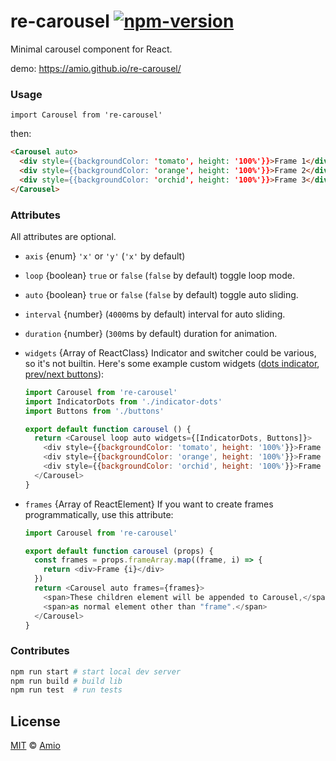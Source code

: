 # re-carousel [![npm-version][npm-badge]][npm-link]

Minimal carousel component for React.

demo: https://amio.github.io/re-carousel/

### Usage

`import Carousel from 're-carousel'`

then:

```html
<Carousel auto>
  <div style={{backgroundColor: 'tomato', height: '100%'}}>Frame 1</div>
  <div style={{backgroundColor: 'orange', height: '100%'}}>Frame 2</div>
  <div style={{backgroundColor: 'orchid', height: '100%'}}>Frame 3</div>
</Carousel>
```

### Attributes

All attributes are optional.

- `axis` {enum} `'x'` or `'y'` (`'x'` by default)
- `loop` {boolean} `true` or `false` (`false` by default) toggle loop mode.
- `auto` {boolean} `true` or `false` (`false` by default) toggle auto sliding.
- `interval` {number} (`4000`ms by default) interval for auto sliding.
- `duration` {number} (`300`ms by default) duration for animation.
- `widgets` {Array of ReactClass} Indicator and switcher could be various,
  so it's not builtin. Here's some example custom widgets
  ([dots indicator](src/indicator-dots.js),
  [prev/next buttons](src/buttons.js)):

  ```javascript
  import Carousel from 're-carousel'
  import IndicatorDots from './indicator-dots'
  import Buttons from './buttons'

  export default function carousel () {
    return <Carousel loop auto widgets={[IndicatorDots, Buttons]}>
      <div style={{backgroundColor: 'tomato', height: '100%'}}>Frame 1</div>
      <div style={{backgroundColor: 'orange', height: '100%'}}>Frame 2</div>
      <div style={{backgroundColor: 'orchid', height: '100%'}}>Frame 3</div>
    </Carousel>
  }
  ```
- `frames` {Array of ReactElement} If you want to create frames programmatically,
  use this attribute:

  ```javascript
  import Carousel from 're-carousel'

  export default function carousel (props) {
    const frames = props.frameArray.map((frame, i) => {
      return <div>Frame {i}</div>
    })
    return <Carousel auto frames={frames}>
      <span>These children element will be appended to Carousel,</span>
      <span>as normal element other than "frame".</span>
    </Carousel>
  }
  ```

### Contributes

```bash
npm run start # start local dev server
npm run build # build lib
npm run test  # run tests
```

## License

[MIT][mit] © [Amio][author]

[npm-badge]:https://badgen.now.sh/npm/v/re-carousel
[npm-link]: https://www.npmjs.com/package/re-carousel
[mit]:      http://opensource.org/licenses/MIT
[author]:   http://github.com/amio
